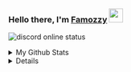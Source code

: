 ### Hello there, I'm [Famozzy]("#") <img width="28" src="https://blog.joypixels.com/content/images/2019/06/waving_hand_sign_1024.gif">

![discord online status](https://discord.c99.nl/widget/theme-1/391529430343745542.png)

<details>
  <summary>My Github Stats</summary><br/>
  <p align="center">
    <a href="https://github.com/Famozzy">
      <img width="59%" src="https://github-readme-stats-eight-theta.vercel.app/api?username=Famozzy&show_icons=true&theme=dark&include_all_commits=true&count_private=true&icon_color=FFFFFF&bg_color=000000" />
      <img width="39%" src="https://github-readme-stats-eight-theta.vercel.app/api/top-langs/?username=Famozzy&layout=compact&langs_count=10&theme=dark&bg_color=000000" />
    <a/>
  </p>
</details>

<details>
  <summary>Holopins</summary><br/>
  <p align="center">
    <a href="https://holopin.io/@famozzy">
      <img width="99%" src="https://holopin.me/famozzy" />
    <a/>
  </p>
</details>
